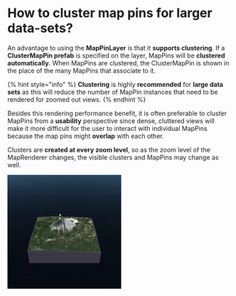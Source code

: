 # How to cluster map pins for larger data-sets?

An advantage to using the **MapPinLayer** is that it **supports clustering**. If a **ClusterMapPin prefab** is specified on the layer, MapPins will be **clustered automatically.** When MapPins are clustered, the ClusterMapPin is shown in the place of the many MapPins that associate to it.

{% hint style="info" %}
**Clustering** is highly **recommended** for **large data sets** as this will reduce the number of MapPin instances that need to be rendered for zoomed out views.
{% endhint %}

Besides this rendering performance benefit, it is often preferable to cluster MapPins from a **usability** perspective since dense, cluttered views will make it more difficult for the user to interact with individual MapPins because the map pins might **overlap** with each other.

Clusters are **created at every zoom level**, so as the zoom level of the MapRenderer changes, the visible clusters and MapPins may change as well.

![Clustering allows you to show accumulated data points on the map.](../../../.gitbook/assets/mtfujizoom.gif)



